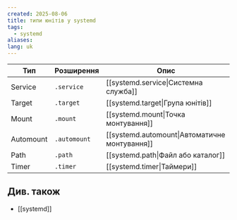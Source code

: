 ```yaml
---
created: 2025-08-06
title: типи юнітів у systemd
tags:
  - systemd
aliases: 
lang: uk
---
```


| Тип       | Розширення   | Опис                                          |
| --------- | ------------ | --------------------------------------------- |
| Service   | `.service`   | [[systemd.service\|Системна служба]]          |
| Target    | `.target`    | [[systemd.target\|Група юнітів]]              |
| Mount     | `.mount`     | [[systemd.mount\|Точка монтування]]           |
| Automount | `.automount` | [[systemd.automount\|Автоматичне монтування]] |
| Path      | `.path`      | [[systemd.path\|Файл або каталог]]            |
| Timer     | `.timer`     | [[systemd.timer\|Таймери]]                    |

## Див. також

- [[systemd]]